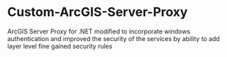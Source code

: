 # Custom-ArcGIS-Server-Proxy
ArcGIS Server Proxy for .NET modified to incorporate windows authentication and improved the security of the services by ability to add layer level fine gained security rules
